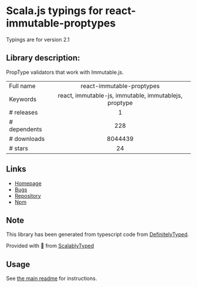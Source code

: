 
# Scala.js typings for react-immutable-proptypes

Typings are for version 2.1

## Library description:
PropType validators that work with Immutable.js.

|                    |                 |
| ------------------ | :-------------: |
| Full name          | react-immutable-proptypes |
| Keywords           | react, immutable-js, immutable, immutablejs, proptype |
| # releases         | 1 |
| # dependents       | 228 |
| # downloads        | 8044439 |
| # stars            | 24 |

## Links
- [Homepage](https://github.com/HurricaneJames/react-immutable-proptypes)
- [Bugs](https://github.com/HurricaneJames/react-immutable-proptypes/issues)
- [Repository](https://github.com/HurricaneJames/react-immutable-proptypes)
- [Npm](https://www.npmjs.com/package/react-immutable-proptypes)
    


## Note
This library has been generated from typescript code from [DefinitelyTyped](https://definitelytyped.org).

Provided with :purple_heart: from [ScalablyTyped](https://github.com/oyvindberg/ScalablyTyped)

## Usage
See [the main readme](../../readme.md) for instructions.


